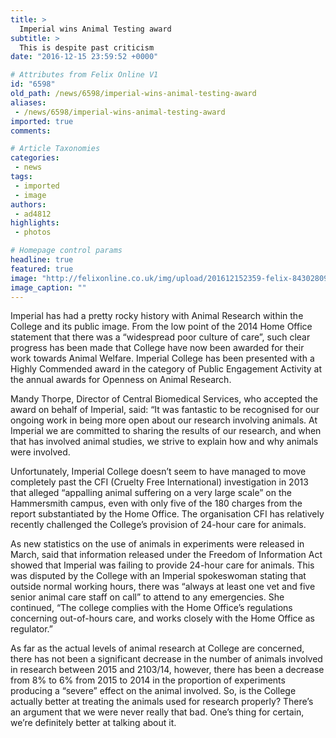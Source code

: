 ```yaml
---
title: >
  Imperial wins Animal Testing award
subtitle: >
  This is despite past criticism
date: "2016-12-15 23:59:52 +0000"

# Attributes from Felix Online V1
id: "6598"
old_path: /news/6598/imperial-wins-animal-testing-award
aliases:
 - /news/6598/imperial-wins-animal-testing-award
imported: true
comments:

# Article Taxonomies
categories:
 - news
tags:
 - imported
 - image
authors:
 - ad4812
highlights:
 - photos

# Homepage control params
headline: true
featured: true
image: "http://felixonline.co.uk/img/upload/201612152359-felix-8430280933_a62df278b1_o.jpg"
image_caption: ""
---
```


Imperial has had a pretty rocky history with Animal Research within the College and its public image. From the low point of the 2014 Home Office statement that there was a “widespread poor culture of care”, such clear progress has been made that College have now been awarded for their work towards Animal Welfare. Imperial College has been presented with a Highly Commended award in the category of Public Engagement Activity at the annual awards for Openness on Animal Research.

Mandy Thorpe, Director of Central Biomedical Services, who accepted the award on behalf of Imperial, said: “It was fantastic to be recognised for our ongoing work in being more open about our research involving animals.  At Imperial we are committed to sharing the results of our research, and when that has involved animal studies, we strive to explain how and why animals were involved.

Unfortunately, Imperial College doesn’t seem to have managed to move completely past the CFI (Cruelty Free International) investigation in 2013 that alleged “appalling animal suffering on a very large scale” on the Hammersmith campus, even with only five of the 180 charges from the report substantiated by the Home Office. The organisation CFI has relatively recently challenged the College’s provision of 24-hour care for animals.

As new statistics on the use of animals in experiments were released in March,   said that information released under the Freedom of Information Act showed that Imperial was failing to provide 24-hour care for animals. This was disputed by the College with an Imperial spokeswoman stating that outside normal working hours, there was “always at least one vet and five senior animal care staff on call” to attend to any emergencies. She continued, “The college complies with the Home Office’s regulations concerning out-of-hours care, and works closely with the Home Office as regulator.”

As far as the actual levels of animal research at College are concerned, there has not been a significant decrease in the number of animals involved in research between 2015 and 2103/14, however, there has been a decrease from 8% to 6% from 2015 to 2014 in the proportion of experiments producing a “severe” effect on the animal involved. So, is the College actually better at treating the animals used for research properly? There’s an argument that we were never really that bad. One’s thing for certain, we’re definitely better at talking about it.
